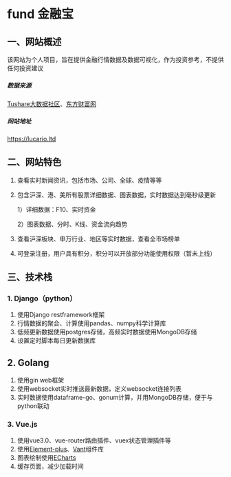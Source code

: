 # fund 金融宝



## 一、网站概述

该网站为个人项目，旨在提供金融行情数据及数据可视化，作为投资参考，不提供任何投资建议

##### 数据来源

[Tushare大数据社区](https://tushare.pro/)、[东方财富网](https://www.eastmoney.com/)

##### 网站地址

https://lucario.ltd



## 二、网站特色

1. 查看实时新闻资讯，包括市场、公司、全球、疫情等等

2. 包含沪深、港、美所有股票详细数据、图表数据，实时数据达到毫秒级更新

   1）详细数据：F10、实时资金

   2）图表数据、分时、K线、资金流向趋势

3. 查看沪深板块、申万行业、地区等实时数据，查看全市场榜单

4. 可登录注册，用户具有积分，积分可以开放部分功能使用权限（暂未上线）



## 三、技术栈

### 1. Django（python）

1. 使用Django restframework框架
2. 行情数据的聚合、计算使用pandas、numpy科学计算库
3. 低频更新数据使用postgres存储，高频实时数据使用MongoDB存储
4. 设置定时脚本每日更新数据库



## 2. Golang

1. 使用gin web框架
2. 使用websocket实时推送最新数据，定义websocket连接列表
3. 实时数据使用dataframe-go、gonum计算，并用MongoDB存储，便于与python联动



### 3. Vue.js

1. 使用vue3.0、vue-router路由插件、vuex状态管理插件等
2. 使用[Element-plus](https://element-plus.gitee.io/#/zh-CN)、[Vant](https://vant-contrib.gitee.io/vant/v3/#/zh-CN)组件库
3. 图表绘制使用[ECharts](https://echarts.apache.org/zh/index.html)
4. 缓存页面，减少加载时间

